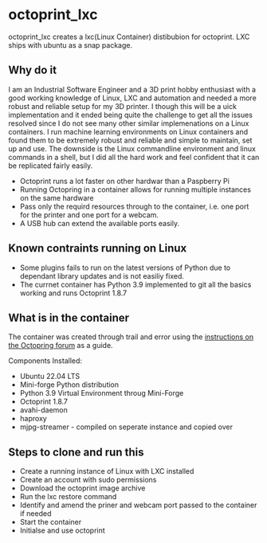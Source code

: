 # octoprint_lxc
octoprint_lxc creates a lxc(Linux Container) distibubion for octoprint. LXC ships with ubuntu as a snap package.

## Why do it

I am an Industrial Software Engineer and a 3D print hobby enthusiast with a good working knowledge of Linux, LXC and automation and needed a more robust and reliable setup for my 3D printer. I though this will be a uick implementation and it ended being quite the challenge to get all the issues resolved since I do not see many other similar implemenations on a Linux containers. I run machine learning environments on Linux containers and found them to be extremely robust and reliable and simple to maintain, set up and use. The downside is the Linux commandline environment and linux commands in a shell, but I did all the hard work and feel confident that it can be replicated fairly easily. 

  * Octoprint runs a lot faster on other hardwar than a Paspberry Pi
  * Running Octopring in a container allows for running multiple instances on the same hardware
  * Pass only the requird resources through to the container, i.e. one port for the printer and one port for a webcam.
  * A USB hub can extend the available ports easily.

## Known contraints running on Linux

  * Some plugins fails to run on the latest versions of Python due to dependant library updates and is not easiliy fixed.
  * The currnet container has Python 3.9 implemented to git all the basics working and runs Octoprint 1.8.7

## What is in the container
The container was created through trail and error using the [instructions on the Octopring forum](https://community.octoprint.org/t/setting-up-octoprint-on-a-raspberry-pi-running-raspberry-pi-os-debian/2337) as a guide.

 Components Installed:
   * Ubuntu 22.04 LTS
   * Mini-forge Python distribution
   * Python 3.9 Virtual Environment throug Mini-Forge
   * Octoprint 1.8.7
   * avahi-daemon
   * haproxy
   * mjpg-streamer - compiled on seperate instance and copied over

## Steps to clone and run this

  * Create a running instance of Linux with LXC installed
  * Create an account with sudo permissions
  * Download the octoprint image archive
  * Run the lxc restore command
  * Identify and amend the priner and webcam port passed to the container if needed
  * Start the container
  * Initialse and use octoprint


